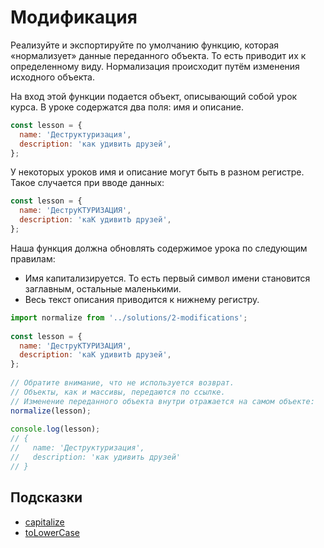 # Модификация

Реализуйте и экспортируйте по умолчанию функцию, которая «нормализует» данные переданного объекта. То есть приводит их к определенному виду. Нормализация происходит путём изменения исходного объекта.

На вход этой функции подается объект, описывающий собой урок курса. В уроке содержатся два поля: имя и описание.

```js
const lesson = {
  name: 'Деструктуризация',
  description: 'как удивить друзей',
};
```

У некоторых уроков имя и описание могут быть в разном регистре. Такое случается при вводе данных:

```js
const lesson = {
  name: 'ДеструКТУРИЗАЦИЯ',
  description: 'каК удивитЬ друзей',
};
```

Наша функция должна обновлять содержимое урока по следующим правилам:

- Имя капитализируется. То есть первый символ имени становится заглавным, остальные маленькими.
- Весь текст описания приводится к нижнему регистру.

```js
import normalize from '../solutions/2-modifications';
 
const lesson = {
  name: 'ДеструКТУРИЗАЦИЯ',
  description: 'каК удивитЬ друзей',
};
 
// Обратите внимание, что не используется возврат.
// Объекты, как и массивы, передаются по ссылке.
// Изменение переданного объекта внутри отражается на самом объекте:
normalize(lesson);
 
console.log(lesson);
// {
//   name: 'Деструктуризация',
//   description: 'как удивить друзей'
// }
```

## Подсказки
- [capitalize](https://lodash.com/docs#capitalize)
- [toLowerCase](https://developer.mozilla.org/en-US/docs/Web/JavaScript/Reference/Global_Objects/String/toLowerCase)